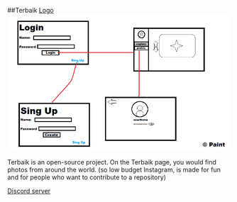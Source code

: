 ##Terbaik
[Logo](/public/logo/android-chrome-512x512.png "Logo")
![Logo](/images/Design.png "Design")

Terbaik is an open-source project. On the Terbaik page, you would find photos from around the world. (so low budget Instagram, is made for fun and for people who want to contribute to a repository)

[Discord server](https://discord.gg/ykfbE2wq)
